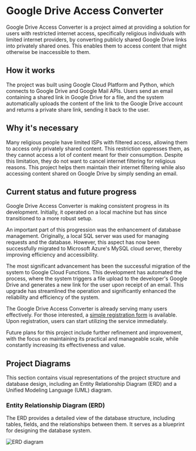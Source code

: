 # Google Drive Access Converter

Google Drive Access Converter is a project aimed at providing a solution for users with restricted internet access, specifically religious individuals with limited internet providers, by converting publicly shared Google Drive links into privately shared ones. This enables them to access content that might otherwise be inaccessible to them.

## How it works

The project was built using Google Cloud Platform and Python, which connects to Google Drive and Google Mail APIs. Users send an email containing a shared link in Google Drive for a file, and the system automatically uploads the content of the link to the Google Drive account and returns a private share link, sending it back to the user.

## Why it's necessary

Many religious people have limited ISPs with filtered access, allowing them to access only privately shared content. This restriction oppresses them, as they cannot access a lot of content meant for their consumption. Despite this limitation, they do not want to cancel internet filtering for religious reasons. This project helps them maintain their internet filtering while also accessing content shared on Google Drive by simply sending an email.

## Current status and future progress

Google Drive Access Converter is making consistent progress in its development. Initially, it operated on a local machine but has since transitioned to a more robust setup.

An important part of this progression was the enhancement of database management. Originally, a local SQL server was used for managing requests and the database. However, this aspect has now been successfully migrated to Microsoft Azure's MySQL cloud server, thereby improving efficiency and accessibility.

The most significant advancement has been the successful migration of the system to Google Cloud Functions. This development has automated the process, where the system triggers a file upload to the developer's Google Drive and generates a new link for the user upon receipt of an email. This upgrade has streamlined the operation and significantly enhanced the reliability and efficiency of the system.

The Google Drive Access Converter is already serving many users effectively. For those interested, a [simple registration form](https://docs.google.com/forms/d/e/1FAIpQLSenhwvdwOJKnqU12meJEKLcc_VsHz5KJ50UI6JbbOV-03vdOw/viewform?usp=sf_link) is available. Upon registration, users can start utilizing the service immediately.

Future plans for this project include further refinement and improvement, with the focus on maintaining its practical and manageable scale, while constantly increasing its effectiveness and value.


## Project Diagrams

This section contains visual representations of the project structure and database design, including an Entity Relationship Diagram (ERD) and a Unified Modeling Language (UML) diagram.

### Entity Relationship Diagram (ERD)

The ERD provides a detailed view of the database structure, including tables, fields, and the relationships between them. It serves as a blueprint for designing the database system.

![ERD diagram](https://github.com/Haiku54/Google-Drive-Project/assets/80857560/f8fbc968-34e8-418b-a390-a7a7bc16f359)


